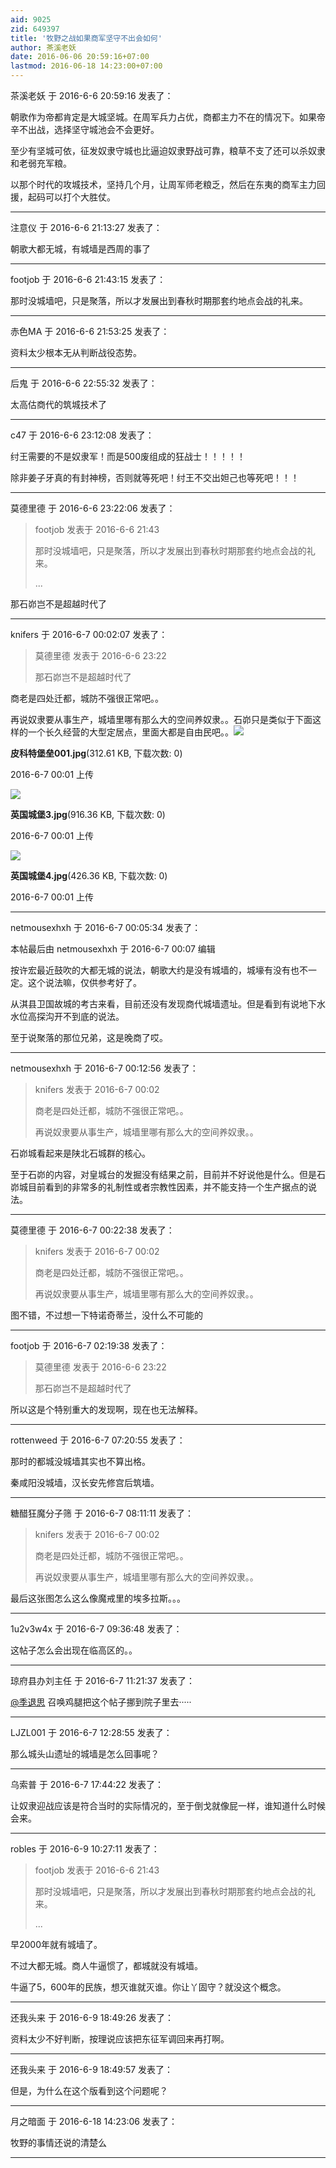 ```yaml
---
aid: 9025
zid: 649397
title: '牧野之战如果商军坚守不出会如何'
author: 茶溪老妖
date: 2016-06-06 20:59:16+07:00
lastmod: 2016-06-18 14:23:00+07:00
---
```


茶溪老妖 于 2016-6-6 20:59:16 发表了：

朝歌作为帝都肯定是大城坚城。在周军兵力占优，商都主力不在的情况下。如果帝辛不出战，选择坚守城池会不会更好。

至少有坚城可依，征发奴隶守城也比逼迫奴隶野战可靠，粮草不支了还可以杀奴隶和老弱充军粮。

以那个时代的攻城技术，坚持几个月，让周军师老粮乏，然后在东夷的商军主力回援，起码可以打个大胜仗。

---------

注意仪 于 2016-6-6 21:13:27 发表了：

朝歌大都无城，有城墙是西周的事了

---------

footjob 于 2016-6-6 21:43:15 发表了：

那时没城墙吧，只是聚落，所以才发展出到春秋时期那套约地点会战的礼来。

---------

赤色MA 于 2016-6-6 21:53:25 发表了：

资料太少根本无从判断战役态势。

---------

后鬼 于 2016-6-6 22:55:32 发表了：

太高估商代的筑城技术了

---------

c47 于 2016-6-6 23:12:08 发表了：

纣王需要的不是奴隶军！而是500废组成的狂战士！！！！！

除非姜子牙真的有封神榜，否则就等死吧！纣王不交出妲己也等死吧！！！

---------

莫德里德 于 2016-6-6 23:22:06 发表了：

> footjob 发表于 2016-6-6 21:43
> 
> 那时没城墙吧，只是聚落，所以才发展出到春秋时期那套约地点会战的礼来。
> 
> ...



那石峁岂不是超越时代了

---------

knifers 于 2016-6-7 00:02:07 发表了：

> 莫德里德 发表于 2016-6-6 23:22
> 
> 那石峁岂不是超越时代了



商老是四处迁都，城防不强很正常吧。。

再说奴隶要从事生产，城墙里哪有那么大的空间养奴隶。。石峁只是类似于下面这样的一个长久经营的大型定居点，里面大都是自由民吧。。![](https://cdn.jsdelivr.net/gh/lzjluzijie/beichao@main/static/img/000143l0ys9qos4tz8nygr.jpg)



**皮科特堡垒001.jpg**(312.61 KB, 下载次数: 0)



2016-6-7 00:01 上传



![](https://cdn.jsdelivr.net/gh/lzjluzijie/beichao@main/static/img/000143wby8b5fp9h84l87y.jpg)



**英国城堡3.jpg**(916.36 KB, 下载次数: 0)



2016-6-7 00:01 上传



![](https://cdn.jsdelivr.net/gh/lzjluzijie/beichao@main/static/img/000143hsdrrllcsd7c4pn4.jpg)



**英国城堡4.jpg**(426.36 KB, 下载次数: 0)



2016-6-7 00:01 上传

---------

netmousexhxh 于 2016-6-7 00:05:34 发表了：

本帖最后由 netmousexhxh 于 2016-6-7 00:07 编辑 

按许宏最近鼓吹的大都无城的说法，朝歌大约是没有城墙的，城壕有没有也不一定。这个说法嘛，仅供参考好了。

从淇县卫国故城的考古来看，目前还没有发现商代城墙遗址。但是看到有说地下水水位高探沟开不到底的说法。

至于说聚落的那位兄弟，这是晚商了哎。

---------

netmousexhxh 于 2016-6-7 00:12:56 发表了：

> knifers 发表于 2016-6-7 00:02
> 
> 商老是四处迁都，城防不强很正常吧。。
> 
> 再说奴隶要从事生产，城墙里哪有那么大的空间养奴隶。。



石峁城看起来是陕北石城群的核心。

至于石峁的内容，对皇城台的发掘没有结果之前，目前并不好说他是什么。但是石峁城目前看到的非常多的礼制性或者宗教性因素，并不能支持一个生产据点的说法。

---------

莫德里德 于 2016-6-7 00:22:38 发表了：

> knifers 发表于 2016-6-7 00:02
> 
> 商老是四处迁都，城防不强很正常吧。。
> 
> 再说奴隶要从事生产，城墙里哪有那么大的空间养奴隶。。



图不错，不过想一下特诺奇蒂兰，没什么不可能的

---------

footjob 于 2016-6-7 02:19:38 发表了：

> 莫德里德 发表于 2016-6-6 23:22
> 
> 那石峁岂不是超越时代了



所以这是个特别重大的发现啊，现在也无法解释。

---------

rottenweed 于 2016-6-7 07:20:55 发表了：

那时的都城没城墙其实也不算出格。

秦咸阳没城墙，汉长安先修宫后筑墙。

---------

糖醋狂魔分子筛 于 2016-6-7 08:11:11 发表了：

> knifers 发表于 2016-6-7 00:02
> 
> 商老是四处迁都，城防不强很正常吧。。
> 
> 再说奴隶要从事生产，城墙里哪有那么大的空间养奴隶。。



最后这张图怎么这么像魔戒里的埃多拉斯。。。

---------

1u2v3w4x 于 2016-6-7 09:36:48 发表了：

这帖子怎么会出现在临高区的。。

---------

琼府县办刘主任 于 2016-6-7 11:21:37 发表了：

[@季退思](https://bbs.northdy.com/home.php?mod=space&uid=51648) 召唤鸡腿把这个帖子挪到院子里去·····

---------

LJZL001 于 2016-6-7 12:28:55 发表了：

那么城头山遗址的城墙是怎么回事呢？

---------

乌索普 于 2016-6-7 17:44:22 发表了：

让奴隶迎战应该是符合当时的实际情况的，至于倒戈就像屁一样，谁知道什么时候会来。

---------

robles 于 2016-6-9 10:27:11 发表了：

> footjob 发表于 2016-6-6 21:43
> 
> 那时没城墙吧，只是聚落，所以才发展出到春秋时期那套约地点会战的礼来。
> 
> ...



早2000年就有城墙了。

不过大都无城。商人牛逼惯了，都城就没有城墙。

牛逼了5，600年的民族，想灭谁就灭谁。你让丫固守？就没这个概念。

---------

还我头来 于 2016-6-9 18:49:26 发表了：

资料太少不好判断，按理说应该把东征军调回来再打啊。

---------

还我头来 于 2016-6-9 18:49:57 发表了：

但是，为什么在这个版看到这个问题呢？

---------

月之暗面 于 2016-6-18 14:23:06 发表了：

牧野的事情还说的清楚么

---------

